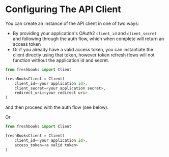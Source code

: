 
# Configuring The API Client

You can create an instance of the API client in one of two ways:

- By providing your application's OAuth2 `client_id` and `client_secret` and following through the auth flow, which when
complete will return an access token
- Or if you already have a valid access token, you can instantiate the client directly using that token, however token
refresh flows will not function without the application id and secret.

```python
from freshbooks import Client

freshBooksClient = Client(
    client_id=<your application id>,
    client_secret=<your application secret>,
    redirect_uri=<your redirect uri>
)
```

and then proceed with the auth flow (see below).

Or

```python
from freshbooks import Client

freshBooksClient = Client(
    client_id=<your application id>,
    access_token=<a valid token>
)
```
